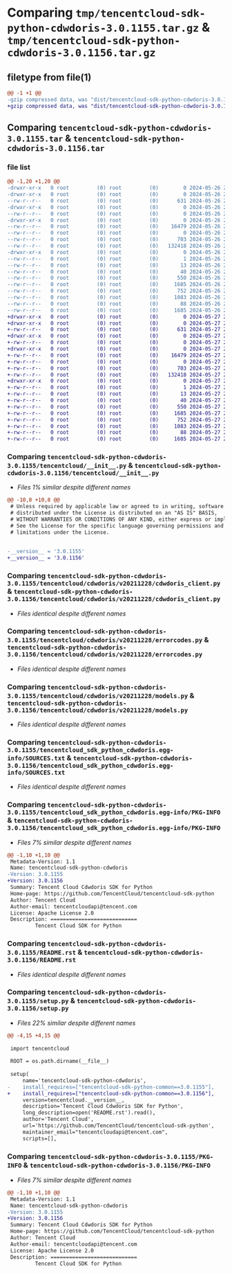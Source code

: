 # Comparing `tmp/tencentcloud-sdk-python-cdwdoris-3.0.1155.tar.gz` & `tmp/tencentcloud-sdk-python-cdwdoris-3.0.1156.tar.gz`

## filetype from file(1)

```diff
@@ -1 +1 @@
-gzip compressed data, was "dist/tencentcloud-sdk-python-cdwdoris-3.0.1155.tar", last modified: Sun May 26 20:34:30 2024, max compression
+gzip compressed data, was "dist/tencentcloud-sdk-python-cdwdoris-3.0.1156.tar", last modified: Mon May 27 20:34:28 2024, max compression
```

## Comparing `tencentcloud-sdk-python-cdwdoris-3.0.1155.tar` & `tencentcloud-sdk-python-cdwdoris-3.0.1156.tar`

### file list

```diff
@@ -1,20 +1,20 @@
-drwxr-xr-x   0 root         (0) root         (0)        0 2024-05-26 20:34:30.000000 tencentcloud-sdk-python-cdwdoris-3.0.1155/
-drwxr-xr-x   0 root         (0) root         (0)        0 2024-05-26 20:34:30.000000 tencentcloud-sdk-python-cdwdoris-3.0.1155/tencentcloud/
--rw-r--r--   0 root         (0) root         (0)      631 2024-05-26 20:34:30.000000 tencentcloud-sdk-python-cdwdoris-3.0.1155/tencentcloud/__init__.py
-drwxr-xr-x   0 root         (0) root         (0)        0 2024-05-26 20:34:30.000000 tencentcloud-sdk-python-cdwdoris-3.0.1155/tencentcloud/cdwdoris/
--rw-r--r--   0 root         (0) root         (0)        0 2024-05-26 20:34:30.000000 tencentcloud-sdk-python-cdwdoris-3.0.1155/tencentcloud/cdwdoris/__init__.py
-drwxr-xr-x   0 root         (0) root         (0)        0 2024-05-26 20:34:30.000000 tencentcloud-sdk-python-cdwdoris-3.0.1155/tencentcloud/cdwdoris/v20211228/
--rw-r--r--   0 root         (0) root         (0)    16479 2024-05-26 20:34:30.000000 tencentcloud-sdk-python-cdwdoris-3.0.1155/tencentcloud/cdwdoris/v20211228/cdwdoris_client.py
--rw-r--r--   0 root         (0) root         (0)        0 2024-05-26 20:34:30.000000 tencentcloud-sdk-python-cdwdoris-3.0.1155/tencentcloud/cdwdoris/v20211228/__init__.py
--rw-r--r--   0 root         (0) root         (0)      703 2024-05-26 20:34:30.000000 tencentcloud-sdk-python-cdwdoris-3.0.1155/tencentcloud/cdwdoris/v20211228/errorcodes.py
--rw-r--r--   0 root         (0) root         (0)   132418 2024-05-26 20:34:30.000000 tencentcloud-sdk-python-cdwdoris-3.0.1155/tencentcloud/cdwdoris/v20211228/models.py
-drwxr-xr-x   0 root         (0) root         (0)        0 2024-05-26 20:34:30.000000 tencentcloud-sdk-python-cdwdoris-3.0.1155/tencentcloud_sdk_python_cdwdoris.egg-info/
--rw-r--r--   0 root         (0) root         (0)        1 2024-05-26 20:34:30.000000 tencentcloud-sdk-python-cdwdoris-3.0.1155/tencentcloud_sdk_python_cdwdoris.egg-info/dependency_links.txt
--rw-r--r--   0 root         (0) root         (0)       13 2024-05-26 20:34:30.000000 tencentcloud-sdk-python-cdwdoris-3.0.1155/tencentcloud_sdk_python_cdwdoris.egg-info/top_level.txt
--rw-r--r--   0 root         (0) root         (0)       40 2024-05-26 20:34:30.000000 tencentcloud-sdk-python-cdwdoris-3.0.1155/tencentcloud_sdk_python_cdwdoris.egg-info/requires.txt
--rw-r--r--   0 root         (0) root         (0)      550 2024-05-26 20:34:30.000000 tencentcloud-sdk-python-cdwdoris-3.0.1155/tencentcloud_sdk_python_cdwdoris.egg-info/SOURCES.txt
--rw-r--r--   0 root         (0) root         (0)     1685 2024-05-26 20:34:30.000000 tencentcloud-sdk-python-cdwdoris-3.0.1155/tencentcloud_sdk_python_cdwdoris.egg-info/PKG-INFO
--rw-r--r--   0 root         (0) root         (0)      752 2024-05-26 20:34:30.000000 tencentcloud-sdk-python-cdwdoris-3.0.1155/README.rst
--rw-r--r--   0 root         (0) root         (0)     1083 2024-05-26 20:34:30.000000 tencentcloud-sdk-python-cdwdoris-3.0.1155/setup.py
--rw-r--r--   0 root         (0) root         (0)       88 2024-05-26 20:34:30.000000 tencentcloud-sdk-python-cdwdoris-3.0.1155/setup.cfg
--rw-r--r--   0 root         (0) root         (0)     1685 2024-05-26 20:34:30.000000 tencentcloud-sdk-python-cdwdoris-3.0.1155/PKG-INFO
+drwxr-xr-x   0 root         (0) root         (0)        0 2024-05-27 20:34:28.000000 tencentcloud-sdk-python-cdwdoris-3.0.1156/
+drwxr-xr-x   0 root         (0) root         (0)        0 2024-05-27 20:34:28.000000 tencentcloud-sdk-python-cdwdoris-3.0.1156/tencentcloud/
+-rw-r--r--   0 root         (0) root         (0)      631 2024-05-27 20:34:28.000000 tencentcloud-sdk-python-cdwdoris-3.0.1156/tencentcloud/__init__.py
+drwxr-xr-x   0 root         (0) root         (0)        0 2024-05-27 20:34:28.000000 tencentcloud-sdk-python-cdwdoris-3.0.1156/tencentcloud/cdwdoris/
+-rw-r--r--   0 root         (0) root         (0)        0 2024-05-27 20:34:28.000000 tencentcloud-sdk-python-cdwdoris-3.0.1156/tencentcloud/cdwdoris/__init__.py
+drwxr-xr-x   0 root         (0) root         (0)        0 2024-05-27 20:34:28.000000 tencentcloud-sdk-python-cdwdoris-3.0.1156/tencentcloud/cdwdoris/v20211228/
+-rw-r--r--   0 root         (0) root         (0)    16479 2024-05-27 20:34:28.000000 tencentcloud-sdk-python-cdwdoris-3.0.1156/tencentcloud/cdwdoris/v20211228/cdwdoris_client.py
+-rw-r--r--   0 root         (0) root         (0)        0 2024-05-27 20:34:28.000000 tencentcloud-sdk-python-cdwdoris-3.0.1156/tencentcloud/cdwdoris/v20211228/__init__.py
+-rw-r--r--   0 root         (0) root         (0)      703 2024-05-27 20:34:28.000000 tencentcloud-sdk-python-cdwdoris-3.0.1156/tencentcloud/cdwdoris/v20211228/errorcodes.py
+-rw-r--r--   0 root         (0) root         (0)   132418 2024-05-27 20:34:28.000000 tencentcloud-sdk-python-cdwdoris-3.0.1156/tencentcloud/cdwdoris/v20211228/models.py
+drwxr-xr-x   0 root         (0) root         (0)        0 2024-05-27 20:34:28.000000 tencentcloud-sdk-python-cdwdoris-3.0.1156/tencentcloud_sdk_python_cdwdoris.egg-info/
+-rw-r--r--   0 root         (0) root         (0)        1 2024-05-27 20:34:28.000000 tencentcloud-sdk-python-cdwdoris-3.0.1156/tencentcloud_sdk_python_cdwdoris.egg-info/dependency_links.txt
+-rw-r--r--   0 root         (0) root         (0)       13 2024-05-27 20:34:28.000000 tencentcloud-sdk-python-cdwdoris-3.0.1156/tencentcloud_sdk_python_cdwdoris.egg-info/top_level.txt
+-rw-r--r--   0 root         (0) root         (0)       40 2024-05-27 20:34:28.000000 tencentcloud-sdk-python-cdwdoris-3.0.1156/tencentcloud_sdk_python_cdwdoris.egg-info/requires.txt
+-rw-r--r--   0 root         (0) root         (0)      550 2024-05-27 20:34:28.000000 tencentcloud-sdk-python-cdwdoris-3.0.1156/tencentcloud_sdk_python_cdwdoris.egg-info/SOURCES.txt
+-rw-r--r--   0 root         (0) root         (0)     1685 2024-05-27 20:34:28.000000 tencentcloud-sdk-python-cdwdoris-3.0.1156/tencentcloud_sdk_python_cdwdoris.egg-info/PKG-INFO
+-rw-r--r--   0 root         (0) root         (0)      752 2024-05-27 20:34:28.000000 tencentcloud-sdk-python-cdwdoris-3.0.1156/README.rst
+-rw-r--r--   0 root         (0) root         (0)     1083 2024-05-27 20:34:28.000000 tencentcloud-sdk-python-cdwdoris-3.0.1156/setup.py
+-rw-r--r--   0 root         (0) root         (0)       88 2024-05-27 20:34:28.000000 tencentcloud-sdk-python-cdwdoris-3.0.1156/setup.cfg
+-rw-r--r--   0 root         (0) root         (0)     1685 2024-05-27 20:34:28.000000 tencentcloud-sdk-python-cdwdoris-3.0.1156/PKG-INFO
```

### Comparing `tencentcloud-sdk-python-cdwdoris-3.0.1155/tencentcloud/__init__.py` & `tencentcloud-sdk-python-cdwdoris-3.0.1156/tencentcloud/__init__.py`

 * *Files 1% similar despite different names*

```diff
@@ -10,8 +10,8 @@
 # Unless required by applicable law or agreed to in writing, software
 # distributed under the License is distributed on an "AS IS" BASIS,
 # WITHOUT WARRANTIES OR CONDITIONS OF ANY KIND, either express or implied.
 # See the License for the specific language governing permissions and
 # limitations under the License.
 
 
-__version__ = '3.0.1155'
+__version__ = '3.0.1156'
```

### Comparing `tencentcloud-sdk-python-cdwdoris-3.0.1155/tencentcloud/cdwdoris/v20211228/cdwdoris_client.py` & `tencentcloud-sdk-python-cdwdoris-3.0.1156/tencentcloud/cdwdoris/v20211228/cdwdoris_client.py`

 * *Files identical despite different names*

### Comparing `tencentcloud-sdk-python-cdwdoris-3.0.1155/tencentcloud/cdwdoris/v20211228/errorcodes.py` & `tencentcloud-sdk-python-cdwdoris-3.0.1156/tencentcloud/cdwdoris/v20211228/errorcodes.py`

 * *Files identical despite different names*

### Comparing `tencentcloud-sdk-python-cdwdoris-3.0.1155/tencentcloud/cdwdoris/v20211228/models.py` & `tencentcloud-sdk-python-cdwdoris-3.0.1156/tencentcloud/cdwdoris/v20211228/models.py`

 * *Files identical despite different names*

### Comparing `tencentcloud-sdk-python-cdwdoris-3.0.1155/tencentcloud_sdk_python_cdwdoris.egg-info/SOURCES.txt` & `tencentcloud-sdk-python-cdwdoris-3.0.1156/tencentcloud_sdk_python_cdwdoris.egg-info/SOURCES.txt`

 * *Files identical despite different names*

### Comparing `tencentcloud-sdk-python-cdwdoris-3.0.1155/tencentcloud_sdk_python_cdwdoris.egg-info/PKG-INFO` & `tencentcloud-sdk-python-cdwdoris-3.0.1156/tencentcloud_sdk_python_cdwdoris.egg-info/PKG-INFO`

 * *Files 7% similar despite different names*

```diff
@@ -1,10 +1,10 @@
 Metadata-Version: 1.1
 Name: tencentcloud-sdk-python-cdwdoris
-Version: 3.0.1155
+Version: 3.0.1156
 Summary: Tencent Cloud Cdwdoris SDK for Python
 Home-page: https://github.com/TencentCloud/tencentcloud-sdk-python
 Author: Tencent Cloud
 Author-email: tencentcloudapi@tencent.com
 License: Apache License 2.0
 Description: ============================
         Tencent Cloud SDK for Python
```

### Comparing `tencentcloud-sdk-python-cdwdoris-3.0.1155/README.rst` & `tencentcloud-sdk-python-cdwdoris-3.0.1156/README.rst`

 * *Files identical despite different names*

### Comparing `tencentcloud-sdk-python-cdwdoris-3.0.1155/setup.py` & `tencentcloud-sdk-python-cdwdoris-3.0.1156/setup.py`

 * *Files 22% similar despite different names*

```diff
@@ -4,15 +4,15 @@
 
 import tencentcloud
 
 ROOT = os.path.dirname(__file__)
 
 setup(
     name='tencentcloud-sdk-python-cdwdoris',
-    install_requires=["tencentcloud-sdk-python-common==3.0.1155"],
+    install_requires=["tencentcloud-sdk-python-common==3.0.1156"],
     version=tencentcloud.__version__,
     description='Tencent Cloud Cdwdoris SDK for Python',
     long_description=open('README.rst').read(),
     author='Tencent Cloud',
     url='https://github.com/TencentCloud/tencentcloud-sdk-python',
     maintainer_email="tencentcloudapi@tencent.com",
     scripts=[],
```

### Comparing `tencentcloud-sdk-python-cdwdoris-3.0.1155/PKG-INFO` & `tencentcloud-sdk-python-cdwdoris-3.0.1156/PKG-INFO`

 * *Files 7% similar despite different names*

```diff
@@ -1,10 +1,10 @@
 Metadata-Version: 1.1
 Name: tencentcloud-sdk-python-cdwdoris
-Version: 3.0.1155
+Version: 3.0.1156
 Summary: Tencent Cloud Cdwdoris SDK for Python
 Home-page: https://github.com/TencentCloud/tencentcloud-sdk-python
 Author: Tencent Cloud
 Author-email: tencentcloudapi@tencent.com
 License: Apache License 2.0
 Description: ============================
         Tencent Cloud SDK for Python
```

